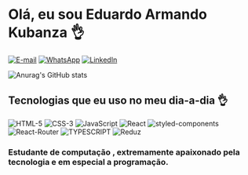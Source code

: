 # Olá, eu sou Eduardo Armando Kubanza 👌
[![E-mail](https://img.shields.io/badge/Gmail-D14836?style=for-the-badge&logo=gmail&logoColor=white)](https://mail.google.com/mail/mu/mp/738/#cv/priority/%5Esmartlabel_personal/1876c252a8cc7a4a)
[![WhatsApp]( https://img.shields.io/badge/WhatsApp-25D366?style=for-the-badge&logo=whatsapp&logoColor=white)](+244955239648)
[![LinkedIn](https://img.shields.io/badge/LinkedIn-0077B5?style=for-the-badge&logo=linkedin&logoColor=white)](https://www.linkedin.com/in/eduardo-armando-kubanza-321968271)


![Anurag's GitHub stats](https://github-readme-stats.vercel.app/api?username=EduardoArmandoKubanza07&show_icons=true&theme=radical)

## Tecnologias que eu uso no meu dia-a-dia 👌

![HTML-5](https://img.shields.io/badge/HTML5-E34F26?style=for-the-badge&logo=html5&logoColor=white)
![CSS-3](https://img.shields.io/badge/CSS3-1572B6?style=for-the-badge&logo=css3&logoColor=white)
![JavaScript](https://img.shields.io/badge/JavaScript-F7DF1E?style=for-the-badge&logo=javascript&logoColor=black)
![React](https://img.shields.io/badge/React-20232A?style=for-the-badge&logo=react&logoColor=61DAFB)
![styled-components](https://img.shields.io/badge/styled--components-DB7093?style=for-the-badge&logo=styled-components&logoColor=white)
![React-Router](https://img.shields.io/badge/React_Router-CA4245?style=for-the-badge&logo=react-router&logoColor=white)
![TYPESCRIPT](https://img.shields.io/badge/TypeScript-007ACC?style=for-the-badge&logo=typescript&logoColor=white)
![Reduz](https://img.shields.io/badge/Redux-593D88?style=for-the-badge&logo=redux&logoColor=white)

### Estudante de computação , extremamente apaixonado pela tecnologia e em especial a programação.
